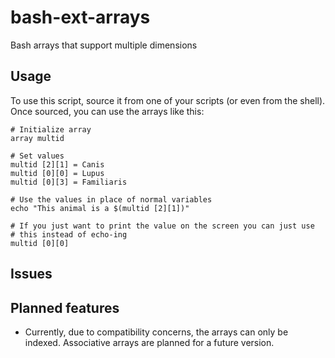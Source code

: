 # bash-ext-arrays
Bash arrays that support multiple dimensions

## Usage
To use this script, source it from one of your scripts (or even from the shell). Once sourced, you can use the arrays like this:

```
# Initialize array
array multid

# Set values
multid [2][1] = Canis
multid [0][0] = Lupus
multid [0][3] = Familiaris

# Use the values in place of normal variables
echo "This animal is a $(multid [2][1])"

# If you just want to print the value on the screen you can just use
# this instead of echo-ing
multid [0][0]
```

## Issues

## Planned features
   * Currently, due to compatibility concerns, the arrays can only be indexed. Associative arrays are planned for a future version.
